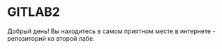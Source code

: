 # GITLAB2
Добрый день! Вы находитесь в самом приятном месте в интернете - репозиторий ко второй лабе.
